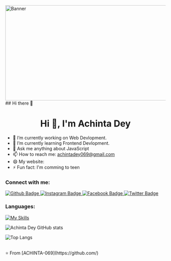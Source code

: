 <img align="top" alt="Banner" width="1000" height="300" src="https://i.pinimg.com/originals/36/e4/d0/36e4d0b856694fc471344b644a1dd6e4.gif">
## Hi there 👋

 <h1 align="center">Hi 👋, I'm Achinta Dey</h1>

- 🔭 I’m currently working on Web Devlopment.
- 🌱 I’m currently learning Frontend Devlopment.
- 💬 Ask me anything about JavaScript 
- 📫 How to reach me: achintadey069@gmail.com
- 😄 My website:
- ⚡ Fun fact: I'm comming to teen
  
### Connect with me:
<div id="badges">
  <a href="https://github.com/ACHINTA-069">
    <img src="https://img.shields.io/badge/Github-white?style=for-the-badge&logo=Github&logoColor=black" alt="Github Badge"/>
  </a>
  <a href="https://www.instagram.com/___a_c_h_i_n_t_a___?igsh=MWw4aW1nbnN2NnA2cw==">
    <img src="https://img.shields.io/badge/Instagram-purple?style=for-the-badge&logo=instagram&logoColor=white" alt="Instagram Badge"/>
  </a>
   <a href="https://www.facebook.com/share/1CbJXoYtFN/?mibextid=qi2Omg">
    <img src="https://img.shields.io/badge/Facebook-blue?style=for-the-badge&logo=facebook&logoColor=white" alt="Facebook Badge"/>
  </a>
  
  <a href="https://www.linkedin.com/in/achinta-dey-518756339?utm_source=share&utm_campaign=share_via&utm_content=profile&utm_medium=android_app">
    <img src="https://img.shields.io/badge/Linkedin-blue?style=for-the-badge&logo=twitter&logoColor=white" alt="Twitter Badge"/>
  </a>
 
</div>

### Languages:
[![My Skills](https://skillicons.dev/icons?i=C++,js,html,css,VSCode)](https://skillicons.dev)

![Achinta Dey GitHub stats](https://github-readme-stats.vercel.app/api?username=ACHINTA-069&show_icons=true&theme=dark)

![Top Langs](https://github-readme-stats.vercel.app/api/top-langs/?username=ACHINTA-069&theme=dark)


<br>
⭐ From [ACHINTA-069](https://github.com/)
